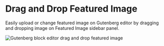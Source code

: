 # Drag and Drop Featured Image

Easily upload or change featured image on Gutenberg editor by dragging and dropping image on Featured Image sidebar panel.

![Gutenberg block editor drag and drop featured image](https://cldup.com/fGiTYQYGl9.gif)